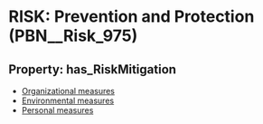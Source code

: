 # RISK: __Prevention and Protection__ (PBN__Risk_975)

## Property: has_RiskMitigation

* [Organizational measures](PBN__RiskMitigation_1368)
* [Environmental measures](PBN__RiskMitigation_1369)
* [Personal measures](PBN__RiskMitigation_1370)

